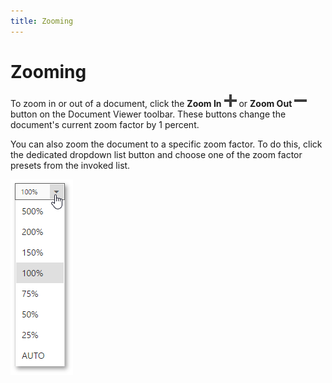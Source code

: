 ```yaml
---
title: Zooming
---
```

# Zooming
To zoom in or out of a document, click the **Zoom In** ![web-designer-main-toolbar-zoom-in](../../../../images/img24546.png) or **Zoom Out** ![web-designer-main-toolbar-zoom-out](../../../../images/img24547.png)
 button on the Document Viewer toolbar. These buttons change the document's current zoom factor by 1 percent.

You can also zoom the document to a specific zoom factor. To do this, click the dedicated dropdown list button and choose one of the zoom factor presets from the invoked list.

![EUD_HTML5DV_ZoomDropdown](../../../../images/img121845.png)